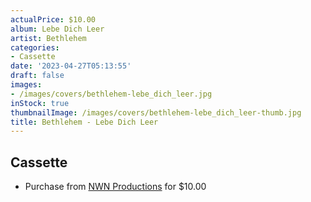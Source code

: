 ```yaml
---
actualPrice: $10.00
album: Lebe Dich Leer
artist: Bethlehem
categories:
- Cassette
date: '2023-04-27T05:13:55'
draft: false
images:
- /images/covers/bethlehem-lebe_dich_leer.jpg
inStock: true
thumbnailImage: /images/covers/bethlehem-lebe_dich_leer-thumb.jpg
title: Bethlehem - Lebe Dich Leer
---
```


## Cassette
* Purchase from [NWN Productions](http://shop.nwnprod.com/index.php?route=product/product&path=73&product_id=33528&sort=pd.name&order=ASC) for $10.00
